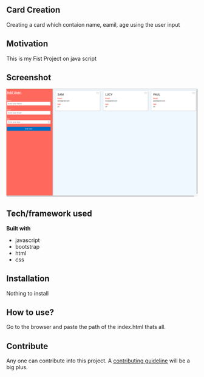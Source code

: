 ## Card Creation
Creating a card which contaion name, eamil, age using the user input

## Motivation
This is my Fist Project on java script
 
## Screenshot
![Alt text](img.png?raw=true "Card Creation")

## Tech/framework used

<b>Built with</b>
- javascript
- bootstrap
- html
- css

## Installation
Nothing to install 

## How to use?
Go to the browser and paste the path of the index.html thats all.

## Contribute

Any one can contribute into this project. A [contributing guideline](https://github.com/zulip/zulip-electron/blob/master/CONTRIBUTING.md) will be a big plus.


